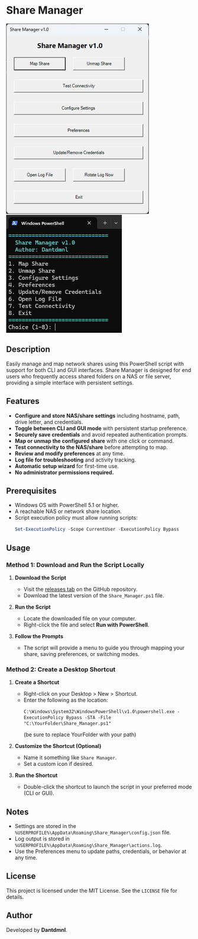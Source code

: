 # Share Manager
![GUI Screenshot](GUI.png)
![CLI Screenshot](CLI.png)

## Description
Easily manage and map network shares using this PowerShell script with support for both CLI and GUI interfaces. Share Manager is designed for end users who frequently access shared folders on a NAS or file server, providing a simple interface with persistent settings.

## Features
- **Configure and store NAS/share settings** including hostname, path, drive letter, and credentials.
- **Toggle between CLI and GUI mode** with persistent startup preference.
- **Securely save credentials** and avoid repeated authentication prompts.
- **Map or unmap the configured share** with one click or command.
- **Test connectivity to the NAS/share** before attempting to map.
- **Review and modify preferences** at any time.
- **Log file for troubleshooting** and activity tracking.
- **Automatic setup wizard** for first-time use.
- **No administrator permissions required.**

## Prerequisites
- Windows OS with PowerShell 5.1 or higher.
- A reachable NAS or network share location.
- Script execution policy must allow running scripts:
  ```powershell
  Set-ExecutionPolicy -Scope CurrentUser -ExecutionPolicy Bypass
  ```

## Usage
### Method 1: Download and Run the Script Locally

1. **Download the Script**
   - Visit the [releases tab](https://github.com/Dantdmnl/Share_Manager/releases) on the GitHub repository.
   - Download the latest version of the `Share_Manager.ps1` file.

2. **Run the Script**
   - Locate the downloaded file on your computer.
   - Right-click the file and select **Run with PowerShell**.

3. **Follow the Prompts**
   - The script will provide a menu to guide you through mapping your share, saving preferences, or switching modes.

### Method 2: Create a Desktop Shortcut

1. **Create a Shortcut**
   - Right-click on your Desktop > New > Shortcut.
   - Enter the following as the location:
     ```
     C:\Windows\System32\WindowsPowerShell\v1.0\powershell.exe -ExecutionPolicy Bypass -STA -File "C:\YourFolder\Share_Manager.ps1"
     ```
     (be sure to replace YourFolder with your path)

2. **Customize the Shortcut (Optional)**
   - Name it something like `Share Manager`.
   - Set a custom icon if desired.

3. **Run the Shortcut**
   - Double-click the shortcut to launch the script in your preferred mode (CLI or GUI).

## Notes
- Settings are stored in the `%USERPROFILE%\AppData\Roaming\Share_Manager\config.json` file.
- Log output is stored in `%USERPROFILE%\AppData\Roaming\Share_Manager\actions.log`.
- Use the Preferences menu to update paths, credentials, or behavior at any time.

## License
This project is licensed under the MIT License. See the `LICENSE` file for details.

## Author
Developed by **Dantdmnl**.
